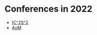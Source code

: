 # Conferences in 2022
* [IC^2S^2](https://iscss.org/ic2s2/conference/)
* [AoM](https://aom.org/events/annual-meeting)
